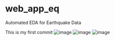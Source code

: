 # web_app_eq
Automated EDA for Earthquake Data

This is my first commit
![image](https://github.com/avinashtomar2025/web_app_eq/assets/130573334/c4ef6c45-bc7c-473d-9fc1-f929f31d373f)
![image](https://github.com/avinashtomar2025/web_app_eq/assets/130573334/8b997b47-91aa-46ab-bb90-60482bbfa65a)
![image](https://github.com/avinashtomar2025/web_app_eq/assets/130573334/2b4979d0-36cb-4a78-85cc-7b5017882163)
